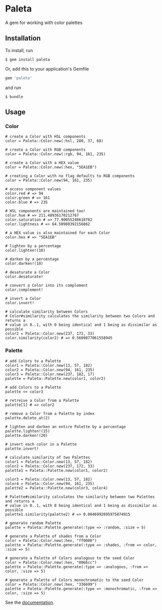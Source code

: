 # Paleta

A gem for working with color palettes

## Installation

To install, run

    $ gem install paleta
	
Or, add this to your application's Gemfile

``` ruby
gem 'paleta'
```

and run

    $ bundle
	
## Usage

### Color

	# create a Color with HSL components
	color = Paleta::Color.new(:hsl, 280, 37, 68)
	
	# create a Color with RGB components
	color = Paleta::Color.new(:rgb, 94, 161, 235)
	
	# create a Color with a HEX value
	color = Paleta::Color.new(:hex, "5EA1EB")
	
    # creating a Color with no flag defaults to RGB components
	color = Paleta::Color.new(94, 161, 235)
	
	# access component values
	color.red # => 94
	color.green # => 161
	color.blue # => 235
	
	# HSL components are maintained too!
	color.hue # => 211.48936170212767
	color.saturation # => 77.90055248618782
	color.lightness # => 64.50980392156862
	
	# a HEX value is also maintained for each Color
	color.hex # => "5EA1EB"
	
	# lighten by a percentage
	color.lighten!(10) 
	
	# darken by a percentage
	color.darken!(10) 
	
	# desaturate a Color
	color.desaturate!
	
	# convert a Color into its complement
	color.complement!
	
	# invert a Color
	color.invert!
	
	# calculate similarity between Colors
	# Color#similarity calculates the similarity between two Colors and returns a
	# value in 0..1, with 0 being identical and 1 being as dissimilar as possible
	color2 = Paleta::Color.new(237, 172, 33)
	color.similarity(color2) # => 0.5609077061558945
	
### Palette

	# add Colors to a Palette
    color1 = Paleta::Color.new(13, 57, 182)
    color2 = Paleta::Color.new(94, 161, 235)
	color3 = Paleta::Color.new(237, 182, 17)
    palette = Paleta::Palette.new(color1, color2)
	
	# add Colors to a Palette
	palette << color3
	
	# retreive a Color from a Palette
	palette[1] # => color2
	
	# remove a Color from a Palette by index
	palette.delete_at(2)
	
	# lighten and darken an entire Palette by a percentage
	palette.lighten!(15)
	palette.darken!(20)

	# invert each color in a Palette
	palette.invert!
	
	# calculate similarity of two Palettes
    color1 = Paleta::Color.new(13, 57, 182)
    color2 = Paleta::Color.new(237, 172, 33)
    palette1 = Paleta::Palette.new(color1, color2)
    
    color3 = Paleta::Color.new(13, 57, 182)
    color4 = Paleta::Color.new(94, 161, 235)
    palette2 = Paleta::Palette.new(color3, color4)

	# Palette#similarity calculates the similarity between two Palettes and returns a
	# value in 0..1, with 0 being identical and 1 being as dissimilar as possible	
    palette1.similarity(palette2) # => 0.0046992695975874915
	
	# generate random Palette
	palette = Paleta::Palette.generate(:type => :random, :size = 5)
	
	# generate a Palette of shades from a Color
	color = Paleta::Color.new(:hex, "ff0000")
	palette = Paleta::Palette.generate(:type => :shades, :from => color, :size => 5)
	
	# generate a Palette of Colors analogous to the seed Color
    color = Paleta::Color.new(:hex, "0066cc")
    palette = Paleta::Palette.generate(:type => :analogous, :from => color, :size => 5)
	
	# generate a Palette of Colors monochromatic to the seed Color
    color = Paleta::Color.new(:hex, "336699")
    palette = Paleta::Palette.generate(:type => :monochromatic, :from => color, :size => 5)
	
See the [documentation](http://rubydoc.info/gems/paleta/ "Documentation").

 